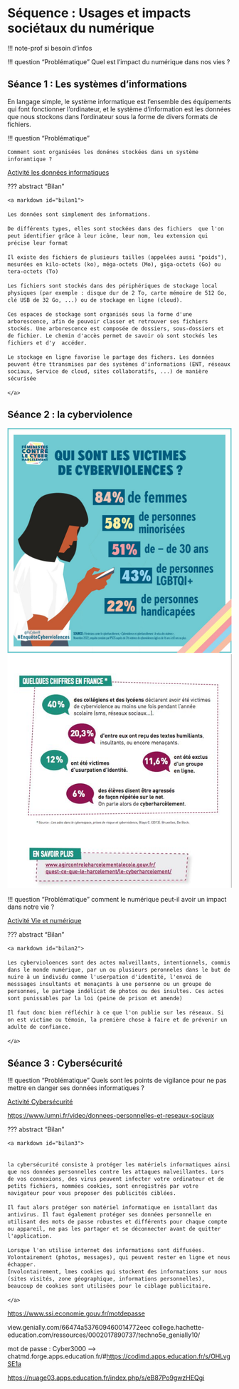 # Séquence : Usages et impacts sociétaux du numérique

!!! note-prof
    si besoin d’infos


!!! question “Problématique”
    Quel est l’impact du numérique dans nos vies ?

    


## Séance 1 : Les systèmes d’informations


En langage simple, le système informatique est l’ensemble des équipements qui font fonctionner l’ordinateur, et le système d’information est les données que nous stockons dans l’ordinateur sous la forme de divers formats de fichiers.



!!! question “Problématique”

    Comment sont organisées les donénes stockées dans un système inforamtique ?

[Activité les données informatiques](../systInformation)


??? abstract “Bilan”

    <a markdown id="bilan1">

    Les données sont simplement des informations.

    De différents types, elles sont stockées dans des fichiers  que l'on peut identifier grâce à leur icône, leur nom, leu extension qui précise leur format

    Il existe des fichiers de plusieurs tailles (appelées aussi "poids"), mesurées en kilo-octets (ko), méga-octets (Mo), giga-octets (Go) ou tera-octets (To)

    Les fichiers sont stockés dans des périphériques de stockage local physiques (par exemple : disque dur de 2 To, carte mémoire de 512 Go, clé USB de 32 Go, ...) ou de stockage en ligne (cloud).

    Ces espaces de stockage sont organisés sous la forme d'une arborescence, afin de pouvoir classer et retrouver ses fichiers stockés. Une arborescence est composée de dossiers, sous-dossiers et de fichier. Le chemin d'accès permet de savoir où sont stockés les fichiers et d'y  accéder.

    Le stockage en ligne favorise le partage des fichers. Les données peuvent être ttransmises par des systèmes d'informations (ENT, réseaux sociaux, Service de cloud, sites collaboratifs, ...) de manière sécurisée

    </a>

<div style="break-inside: avoid;"></div>


## Séance 2 : la cyberviolence


![alt text](image-8.png)
![alt text](image-10.png)

!!! question “Problématique”
    comment le numérique peut-il avoir un impact dans notre vie ?

[Activité Vie et numérique](../cyberviolence)




??? abstract “Bilan”

    <a markdown id="bilan2">

    Les cybervioloences sont des actes malveillants, intentionnels, commis dans le monde numérique, par un ou plusieurs peronneles dans le but de nuire à un individu comme l'userpation d'identité, l'envoi de messsages insultants et menaçants à une personne ou un groupe de personnes, le partage indélicat de photos ou des insultes. Ces actes sont punissables par la loi (peine de prison et amende)

    Il faut donc bien réfléchir à ce que l'on publie sur les réseaux. Si on est victime ou témoin, la première chose à faire et de prévenir un adulte de confiance.

    </a>


## Séance 3 : Cybersécurité

!!! question “Problématique”
    Quels sont les points de vigilance pour ne pas mettre en danger ses données informatiques ?

[Activité Cybersécurité](../cybersecu)







https://www.lumni.fr/video/donnees-personnelles-et-reseaux-sociaux


??? abstract “Bilan”

    <a markdown id="bilan3">


    la cybersécurité consiste à protéger les matériels informatiques ainsi que nos données personnelles contre les attaques malveillantes. Lors de vos connexions, des virus peuvent infecter votre ordinateur et de petits fichiers, nommées cookies, sont enregistrés par votre navigateur pour vous proposer des publicités ciblées.

    Il faut alors protéger son matériel informatique en isntallant das antivirus. Il faut également protéger ses données personnelle en utilisant des mots de passe robustes et différents pour chaque compte ou appareil, ne pas les partager et se déconnecter avant de quitter l'application.

    Lorsque l'on utilise internet des informations sont diffusées.
    Volontairement (photos, messages), qui peuvent rester en ligne et nous échapper.
    Involontairement, lmes cookies qui stockent des informations sur nous (sites visités, zone géographique, informations personnelles), beaucoup de cookies sont utilisées pour le ciblage publicitaire.

    </a>



https://www.ssi.economie.gouv.fr/motdepasse

view.genially.com/66474a537609460014772eec
college.hachette-education.com/ressources/0002017890737/techno5e_genially10/

mot de passe : Cyber3000 –> chatmd.forge.apps.education.fr/#https://codimd.apps.education.fr/s/OHLvgSE1a

https://nuage03.apps.education.fr/index.php/s/eB87Po9gwzHEQgi
